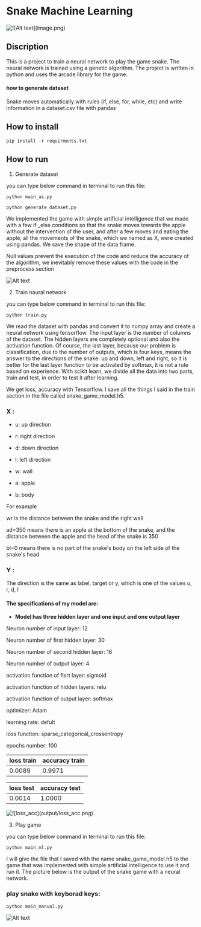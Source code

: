 # Snake Machine Learning 


![!\[Alt text\](image.png)](assents/image.png)


## Discription 

This is a project to train a neural network to play the game snake.
The neural network is trained using a genetic algorithm.
The project is written in python and uses the arcade library for the game.


####  how to generate dataset

Snake moves automatically with rules (if, else, for, while, etc) and write information in a dataset.csv file with pandas




 ## How to install 

``` pip install -r requirments.txt ```


 ## How to run
 1. Generate dataset

 you can type below command in terminal to run this file:    

```python main_ai.py```


```python generate_dataset.py```


 We implemented the game with simple artificial intelligence that we made with a few if _else conditions so that the snake moves towards the apple without the intervention of the user, and after a few moves and eating the apple, all the movements of the snake, which we named as X, were created using pandas. We save the shape of the data frame.

 Null values prevent the execution of the code and reduce the accuracy of the algorithm, we inevitably remove these values with the code in the preprocess section


![Alt text](assents/dataset.PNG)


 2. Train naural network

  you can type below command in terminal to run this file:    

```python train.py```

 We read the dataset with pandas and convert it to numpy array and create a neural network using tensorflow. The input layer is the number of columns of the dataset. The hidden layers are completely optional and also the activation function. Of course, the last layer, because our problem is classification, due to the number of outputs, which is four keys, means the answer to the directions of the snake: up and down, left and right, so it is better for the last layer function to be activated by softmax, it is not a rule based on experience.
 With scikit learn, we divide all the data into two parts, train and test, in order to test it after learning.

 We get loss, accuracy with Tensorflow. I save all the things I said in the train section in the file called snake_game_model.h5.



###  X :

 -   u: up direction

  -  r: right direction

   - d: down direction

  -  l: left direction

  -  w: wall

  -  a: apple

 -   b: body

For example

wr is the distance between the snake and the right wall

ad=350 means there is an apple at the bottom of the snake, and the distance between the apple and the head of the snake is 350

bl=0 means there is no part of the snake's body on the left side of the snake's head



###  Y :

The direction is the same as label, target or y, which is one of the values u, r, d, l


#### The specifications of my model are:

   - **Model has three hidden layer and one input and one output layer**


Neuron number of input layer: 12

Neuron number of first hidden layer: 30

Neuron number of second hidden layer: 16

Neuron number of output layer: 4

activation function of fisrt layer: sigmoid

activation function of  hidden layers: relu

activation function of output layer: softmax

optimizer: Adam

learning rate: defult

loss function: sparse_categorical_crossentropy

epochs number: 100



| loss train     | accuracy  train    | 
| :---           | :---               |
|0.0089          | 0.9971             |


|  loss test     | accuracy test      |
| :---           | :---               |
|  0.0014        | 1.0000             |


![!\[loss_acc\](output/loss_acc.png)](assents/loss_acc.png)

 3. Play game

   you can type below command in terminal to run this file:    

```python main_ml.py```

 I will give the file that I saved with the name snake_game_model.h5 to the game that was implemented with simple artificial intelligence to use it and run it. The picture below is the output of the snake game with a neural network.
  

### play snake with keyborad keys:

```python main_manual.py```


![Alt text](assents/game.PNG)


  

